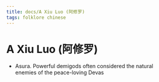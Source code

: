 ```yaml
---
title: docs/A Xiu Luo (阿修罗)
tags: folklore chinese
---
```


# A Xiu Luo (阿修罗)
- Asura. Powerful demigods often considered the natural  
	enemies of the peace-loving Devas